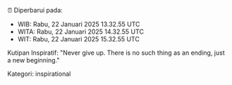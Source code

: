⏰ Diperbarui pada:
- WIB: Rabu, 22 Januari 2025 13.32.55 UTC
- WITA: Rabu, 22 Januari 2025 14.32.55 UTC
- WIT: Rabu, 22 Januari 2025 15.32.55 UTC

Kutipan Inspiratif:
"Never give up. There is no such thing as an ending, just a new beginning."


Kategori: inspirational

